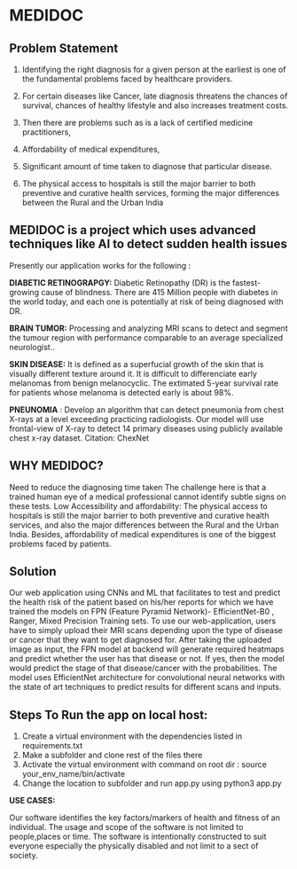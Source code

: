 # MEDIDOC

## Problem Statement
1. Identifying the right diagnosis for a given person at the earliest is one of the fundamental problems faced by healthcare providers.

2. For certain diseases like Cancer, late diagnosis threatens the chances of survival, chances of healthy lifestyle and also increases treatment costs.

3. Then there are problems such as is a lack of certified medicine practitioners,

4. Affordability of medical expenditures,

5. Significant amount of time taken to diagnose that particular disease. 

6. The physical access to hospitals is still the major barrier to both preventive and curative health services, forming the major differences between the Rural and the Urban India

## MEDIDOC is a project which uses advanced techniques like AI to detect sudden health issues

Presently our application works for the following :

**DIABETIC RETINOGRAPGY:** Diabetic Retinopathy (DR) is the fastest-growing cause of blindness. There are 415 Million people with diabetes in the world today, and each one is potentially at risk of being diagnosed with DR.

**BRAIN TUMOR:** Processing and analyzing MRI scans to detect and segment the tumour region with performance comparable to an average specialized neurologist..

**SKIN DISEASE:** It is defined as a superfucial growth of the skin that is visually different texture around it. It is difficult to differenciate early melanomas from benign melanocyclic. The extimated 5-year survival rate for patients whose melanoma is detected early is about 98%.

**PNEUNOMIA** : Develop an algorithm that can detect pneumonia from chest X-rays at a level exceeding practicing radiologists. Our model will use frontal-view of X-ray to detect 14 primary diseases using publicly available chest x-ray dataset. Citation: ChexNet

## WHY MEDIDOC? 
 
Need to reduce the diagnosing time taken
The challenge here is that a trained human eye of a medical professional cannot identify subtle signs on these tests.
Low Accessibility and affordability:
The physical access to hospitals is still the major barrier to both preventive and curative health services, and also the major differences between the Rural and the Urban India. Besides, affordability of medical expenditures is one of the biggest problems faced by patients.

## Solution

Our web application using CNNs and ML that facilitates to test and predict the health risk of the patient based on his/her reports for which we have trained the models on FPN (Feature Pyramid Network)- EfficientNet-B0 , Ranger, Mixed Precision Training sets. 
To use our web-application, users have to simply upload their MRI scans depending upon the type of disease or cancer that they want to get diagnosed for. 
After taking the uploaded image as input, the FPN model at backend will generate required heatmaps and predict whether the user has that disease or not. 
If yes, then the model would predict the stage of that disease/cancer with the probabilities. 
The model uses EfficientNet architecture for convolutional neural networks with the state of art techniques to predict results for different scans and inputs.

## Steps To Run the app on local host:

1. Create a virtual environment with the dependencies listed in requirements.txt
2. Make a subfolder and clone rest of the files there
3. Activate the virtual environment with command on root dir : source your_env_name/bin/activate
4. Change the location to subfolder and run app.py using python3 app.py

**USE CASES:**

Our software identifies the key factors/markers of health and fitness of an individual.
The usage and scope of the software is not limited to people,places or time.
The software is intentionally constructed to suit everyone especially the physically disabled and not limit to a sect of society.
